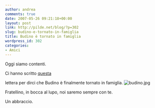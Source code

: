 ```yaml
---
author: andrea
comments: true
date: 2007-05-26 09:21:18+00:00
layout: post
link: http://pilde.net/blog/?p=302
slug: budino-e-tornato-in-famiglia
title: Budino è tornato in famiglia
wordpress_id: 302
categories:
- Amici
---
```


Oggi siamo contenti.

Ci hanno scritto [questa]({{baseurl}}/uploads/2007/05/lettera.pdf)


 lettera per dirci che Budino è finalmente tornato in famiglia.
![budino.jpg]({{baseurl}}/uploads/2007/05/budino.jpg)




Fratellino, in bocca al lupo, noi saremo sempre con te.

Un abbraccio.

